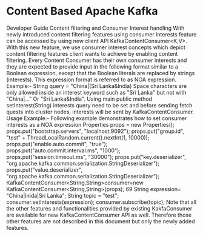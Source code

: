 Content Based Apache Kafka
=================

Developer Guide
Content filtering and Consumer Interest handling
With newly introduced content filtering features using consumer interests feature can be accessed by using new client API KafkaContentConsumer<K,V>. With this new feature, we use consumer interest concepts which depict content filtering features client wants to achieve by enabling content filtering. Every Content Consumer has their own consumer interests and they are expected to provide input in the following format similar to a Boolean expression, except that the Boolean literals are replaced by strings (interests). This expression format is referred to as NOA expression.
Example:-
String query = "China|(Sri Lanka&India)
Space characters are only allowed inside an interest keyword such as "Sri Lanka" but not with "China|..." Or "Sri Lanka&India". Using main public method setInterest(String) interests query need to be set and before sending fetch quests into cluster nodes, interests will be sent by KafkaContentConsumer.
Usage Example:-
Following example demonstrates how to set consumer interests as a NOA expression
Properties props = new Properties();
props.put("bootstrap.servers", "localhost:9092");
props.put("group.id", "test" + ThreadLocalRandom.current().nextInt(1, 10000));
props.put("enable.auto.commit", "true");
props.put("auto.commit.interval.ms", "1000");
props.put("session.timeout.ms", "30000");
props.put("key.deserializer", "org.apache.kafka.common.serialization.StringDeserializer");
props.put("value.deserializer", "org.apache.kafka.common.serialization.StringDeserializer");
KafkaContentConsumer<String,String>consumer=new KafkaContentConsumer<String,String>(props);
69
String expression= "China|Inida|Sri Lanka";
String topic = "test";
consumer.setInterests(expression);
consumer.subscribe(topic);
Note that all the other features and functionalities provided by existing KakfaConsumer are available for new KafkaContentConsumer API as well. Therefore those other features are not described in this document but only the newly added features.
